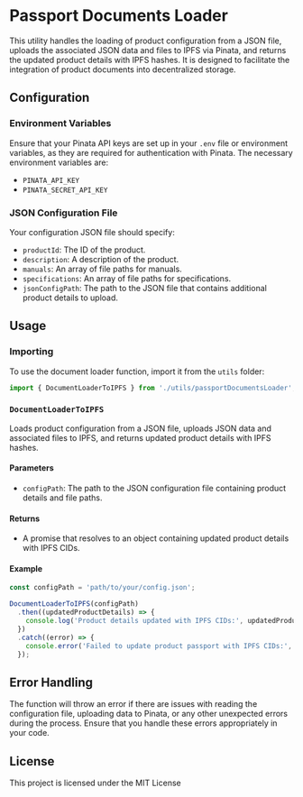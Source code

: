 # Passport Documents Loader

This utility handles the loading of product configuration from a JSON file, uploads the associated JSON data and files to IPFS via Pinata, and returns the updated product details with IPFS hashes. It is designed to facilitate the integration of product documents into decentralized storage.

## Configuration

### Environment Variables

Ensure that your Pinata API keys are set up in your `.env` file or environment variables, as they are required for authentication with Pinata. The necessary environment variables are:

- `PINATA_API_KEY`
- `PINATA_SECRET_API_KEY`

### JSON Configuration File

Your configuration JSON file should specify:

- `productId`: The ID of the product.
- `description`: A description of the product.
- `manuals`: An array of file paths for manuals.
- `specifications`: An array of file paths for specifications.
- `jsonConfigPath`: The path to the JSON file that contains additional product details to upload.

## Usage

### Importing

To use the document loader function, import it from the `utils` folder:

```typescript
import { DocumentLoaderToIPFS } from './utils/passportDocumentsLoader';
```

### `DocumentLoaderToIPFS`

Loads product configuration from a JSON file, uploads JSON data and associated files to IPFS, and returns updated product details with IPFS hashes.

#### Parameters

- `configPath`: The path to the JSON configuration file containing product details and file paths.

#### Returns

- A promise that resolves to an object containing updated product details with IPFS CIDs.

#### Example

```typescript
const configPath = 'path/to/your/config.json';

DocumentLoaderToIPFS(configPath)
  .then((updatedProductDetails) => {
    console.log('Product details updated with IPFS CIDs:', updatedProductDetails);
  })
  .catch((error) => {
    console.error('Failed to update product passport with IPFS CIDs:', error);
  });
```

## Error Handling

The function will throw an error if there are issues with reading the configuration file, uploading data to Pinata, or any other unexpected errors during the process. Ensure that you handle these errors appropriately in your code.

## License

This project is licensed under the MIT License
